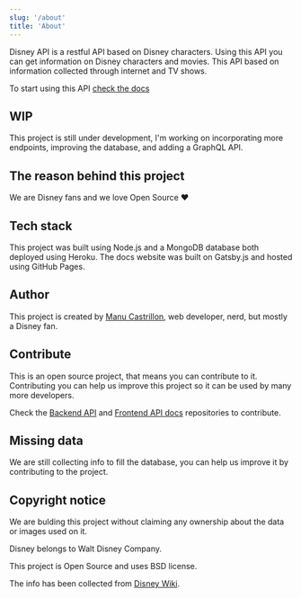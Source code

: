 ```yaml
---
slug: '/about'
title: 'About'
---
```


Disney API is a restful API based on Disney characters. Using this API you can get information on Disney characters and movies. This API based on information collected through internet and TV shows.

To start using this API [check the docs](https://www.disneyapi.dev/docs)

## WIP

This project is still under development, I'm working on incorporating more endpoints, improving the database, and adding a GraphQL API.

## The reason behind this project

We are Disney fans and we love Open Source ❤︎

## Tech stack

This project was built using Node.js and a MongoDB database both deployed using Heroku. The docs website was built on Gatsby.js and hosted using GitHub Pages.

## Author

This project is created by [Manu Castrillon](https://github.com/manuCastrillonM/), web developer, nerd, but mostly a Disney fan.

## Contribute

This is an open source project, that means you can contribute to it. Contributing you can help us improve this project so it can be used by many more developers.

Check the [Backend API](https://github.com/ManuCastrillonM/disney-api) and [Frontend API docs](https://github.com/ManuCastrillonM/disneyapi.dev) repositories to contribute.

## Missing data

We are still collecting info to fill the database, you can help us improve it by contributing to the project.

## Copyright notice

We are bulding this project without claiming any ownership about the data or images used on it.

Disney belongs to Walt Disney Company.

This project is Open Source and uses BSD license.

The info has been collected from [Disney Wiki](https://disney.fandom.com/wiki/The_Disney_Wiki).

